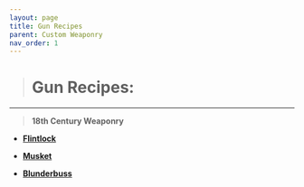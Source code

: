 ```yaml
---
layout: page
title: Gun Recipes
parent: Custom Weaponry
nav_order: 1
---
```


> # **Gun Recipes:**

---

> **18th Century Weaponry**

   - [**Flintlock**](https://github.com/EcoRedux/EcoRedux-Wiki/blob/49b12dcd5ae87aff9a3c594dad0d1889194a78d0/Custom%20Weaponry/GunTypes/Flintlock.md)

   - [**Musket**](https://github.com/EcoRedux/EcoRedux-Wiki/blob/de3588c4e22c5c90b15a4fe77aa5b96280478e0f/Custom%20Weaponry/GunTypes/Musket.md)

   - [**Blunderbuss**](https://github.com/EcoRedux/EcoRedux-Wiki/blob/de3588c4e22c5c90b15a4fe77aa5b96280478e0f/Custom%20Weaponry/GunTypes/Blunderbuss.md)

